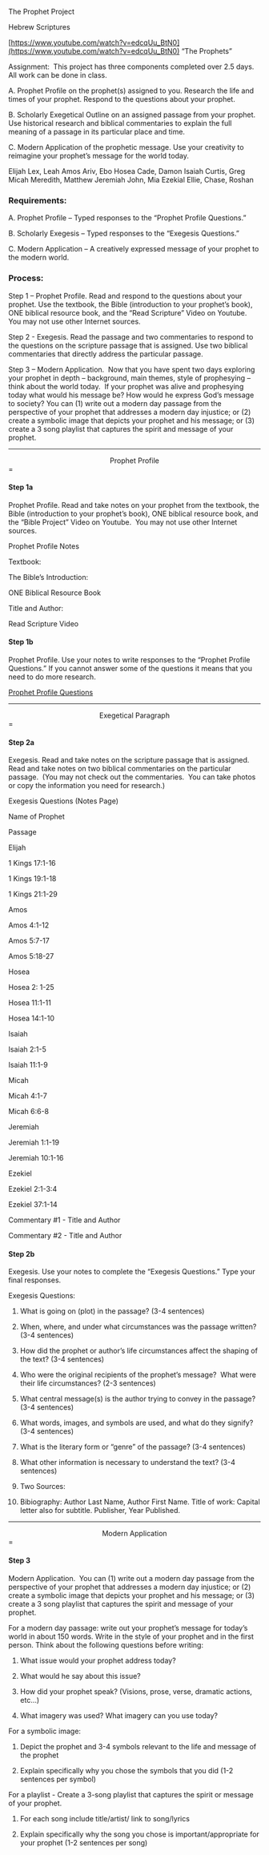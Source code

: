 The Prophet Project

Hebrew Scriptures

  

[https://www.youtube.com/watch?v=edcqUu_BtN0](https://www.youtube.com/watch?v=edcqUu_BtN0) “The Prophets”

  

Assignment:  This project has three components completed over 2.5 days.  All work can be done in class.

  

A. Prophet Profile on the prophet(s) assigned to you. Research the life and times of your prophet. Respond to the questions about your prophet.

B. Scholarly Exegetical Outline on an assigned passage from your prophet.  Use historical research and biblical commentaries to explain the full meaning of a passage in its particular place and time.

C. Modern Application of the prophetic message. Use your creativity to reimagine your prophet’s message for the world today.

Elijah
	Lex, Leah
Amos
	Ariv, Ebo
Hosea
	Cade, Damon
Isaiah
	Curtis, Greg
Micah
	Meredith, Matthew
Jeremiah
	John, Mia
Ezekial
	Ellie, Chase, Roshan
  

### Requirements: 

A. Prophet Profile – Typed responses to the “Prophet Profile Questions.”

B. Scholarly Exegesis – Typed responses to the “Exegesis Questions.” 

C. Modern Application – A creatively expressed message of your prophet to the modern world.

  

### Process:

Step 1 – Prophet Profile. Read and respond to the questions about your prophet. Use the textbook, the Bible (introduction to your prophet’s book), ONE biblical resource book, and the “Read Scripture” Video on Youtube.  You may not use other Internet sources.

Step 2 - Exegesis. Read the passage and two commentaries to respond to the questions on the scripture passage that is assigned. Use two biblical commentaries that directly address the particular passage.

Step 3 – Modern Application.  Now that you have spent two days exploring your prophet in depth – background, main themes, style of prophesying – think about the world today.  If your prophet was alive and prophesying today what would his message be? How would he express God’s message to society? You can (1) write out a modern day passage from the perspective of your prophet that addresses a modern day injustice; or (2) create a symbolic image that depicts your prophet and his message; or (3) create a 3 song playlist that captures the spirit and message of your prophet. 

---
<center>Prophet Profile</center>
=

#### Step 1a
Prophet Profile. Read and take notes on your prophet from the textbook, the Bible (introduction to your prophet’s book), ONE biblical resource book, and the “Bible Project” Video on Youtube.  You may not use other Internet sources.

Prophet Profile Notes 

Textbook:

The Bible’s Introduction:

ONE Biblical Resource Book

Title and Author:

Read Scripture Video


#### Step 1b
Prophet Profile. Use your notes to write responses to the “Prophet Profile Questions.” If you cannot answer some of the questions it means that you need to do more research. 

[Prophet Profile Questions](obsidian://open?vault=School_Notes&file=Hebrew%20Scriptures%2FUnit%204%20-%20Prophet%20Project%2FEzekiel%20-%20Prophet%20Profile)

---
<center>Exegetical Paragraph</center>
=

#### Step 2a
Exegesis. Read and take notes on the scripture passage that is assigned. Read and take notes on two biblical commentaries on the particular passage.  (You may not check out the commentaries.  You can take photos or copy the information you need for research.)

  

Exegesis Questions (Notes Page)

  
  

Name of Prophet

Passage

Elijah

1 Kings 17:1-16 

1 Kings 19:1-18 

1 Kings 21:1-29 

Amos

Amos 4:1-12 

Amos 5:7-17 

Amos 5:18-27 

Hosea

Hosea 2: 1-25 

Hosea 11:1-11 

Hosea 14:1-10 

Isaiah

Isaiah 2:1-5 

Isaiah 11:1-9 

Micah

Micah 4:1-7 

Micah 6:6-8 

Jeremiah

Jeremiah 1:1-19 

Jeremiah 10:1-16 

Ezekiel

Ezekiel 2:1-3:4 

Ezekiel 37:1-14 

Commentary #1 - Title and Author

Commentary #2 - Title and Author

#### Step 2b
Exegesis. Use your notes to complete the “Exegesis Questions.” Type your final responses.  

Exegesis Questions:

1.  What is going on (plot) in the passage? (3-4 sentences)
    
2.  When, where, and under what circumstances was the passage written? (3-4 sentences)
    
3.  How did the prophet or author’s life circumstances affect the shaping of the text? (3-4 sentences)
    
4.  Who were the original recipients of the prophet’s message?  What were their life circumstances? (2-3 sentences)
    
5.  What central message(s) is the author trying to convey in the passage? (3-4 sentences)
    
6.  What words, images, and symbols are used, and what do they signify? (3-4 sentences)
    
7.  What is the literary form or “genre” of the passage? (3-4 sentences)
    
8.  What other information is necessary to understand the text? (3-4 sentences)
    
9.  Two Sources:

10. Bibiography: Author Last Name, Author First Name. Title of work: Capital letter also for subtitle. Publisher, Year Published.


---
<center>Modern Application</center>
=

#### Step 3

Modern Application.  You can (1) write out a modern day passage from the perspective of your prophet that addresses a modern day injustice; or (2) create a symbolic image that depicts your prophet and his message; or (3) create a 3 song playlist that captures the spirit and message of your prophet.

For a modern day passage: write out your prophet’s message for today’s world in about 150 words. Write in the style of your prophet and in the first person. Think about the following questions before writing:

1.  What issue would your prophet address today?
    
2.  What would he say about this issue?
    
3.  How did your prophet speak? (Visions, prose, verse, dramatic actions, etc…)
    
4.  What imagery was used? What imagery can you use today?
    

  

For a symbolic image:

1.  Depict the prophet and 3-4 symbols relevant to the life and message of the prophet
    
2.  Explain specifically why you chose the symbols that you did (1-2 sentences per symbol)
    

  

For a playlist - Create a 3-song playlist that captures the spirit or message of your prophet.

1.  For each song include title/artist/ link to song/lyrics
    
2.  Explain specifically why the song you chose is important/appropriate for your prophet (1-2 sentences per song)
    
